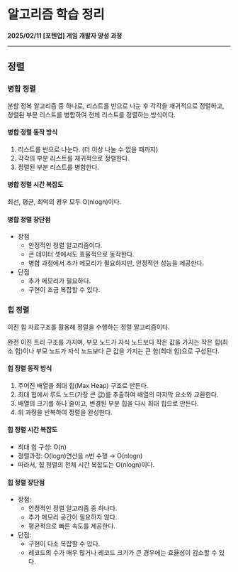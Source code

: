 # 알고리즘 학습 정리

**2025/02/11 [포텐업] 게임 개발자 양성 과정**

---

## 정렬

### 병합 정렬

분할 정복 알고리즘 중 하나로, 리스트를 반으로 나눈 후 각각을 재귀적으로 정렬하고, 정렬된 부분 리스트를 병합하여 전체 리스트를 정렬하는 방식이다.



#### 병합 정렬 동작 방식

1. 리스트를 반으로 나눈다. (더 이상 나눌 수 없을 때까지)
2. 각각의 부분 리스트를 재귀적으로 정렬한다.
3. 정렬된 부분 리스트를 병합한다.



#### 병합 정렬 시간 복잡도

최선, 평균, 최악의 경우 모두 O(nlogn)이다.



#### 병합 정렬 장단점

- 장점
  - 안정적인 정렬 알고리즘이다.
  - 큰 데이터 셋에서도 효율적으로 동작한다.
  - 병합 과정에서 추가 메모리가 필요하지만, 안정적인 성능을 제공한다.
- 단점
  - 추가 메모리가 필요하다.
  - 구현이 조금 복잡할 수 있다.



### 힙 정렬

이진 힙 자료구조를 활용해 정렬을 수행하는 정렬 알고리즘이다.

완전 이진 트리 구조를 가지며, 부모 노드가 자식 노드보다 작은 값을 가지는 작은 힙(최소 힙)이나 부모 노드가 자식 노드보다 큰 값을 가지는 큰 힙(최대 힙)으로 구성된다.



#### 힙 정렬 동작 방식

1. 주어진 배열을 최대 힙(Max Heap) 구조로 만든다.
2. 최대 힙에서 루트 노드(가장 큰 값)를 추출하여 배열의 마지막 요소와 교환한다.
3. 배열의 크기를 하나 줄이고, 변경된 부분 힙을 다시 최대 힙으로 만든다.
4. 위 과정을 반복하여 정렬을 완성한다.



#### 힙 정렬 시간 복잡도

- 최대 힙 구성: O(n)
- 정렬과정: O(logn)연산을 n번 수행 → O(nlogn)
- 따라서, 힙 정렬의 전체 시간 복잡도는 O(nlogn)이다.



#### 힙 정렬 장단점

- 장점:
  - 안정적인 정렬 알고리즘 중 하나다.
  - 추가 메모리 공간이 필요하지 않다.
  - 평균적으로 빠른 속도를 제공한다.
- 단점:
  - 구현이 다소 복잡할 수 있다.
  - 레코드의 수가 매우 많거나 레코드 크기가 큰 경우에는 효율성이 감소할 수 있다.

